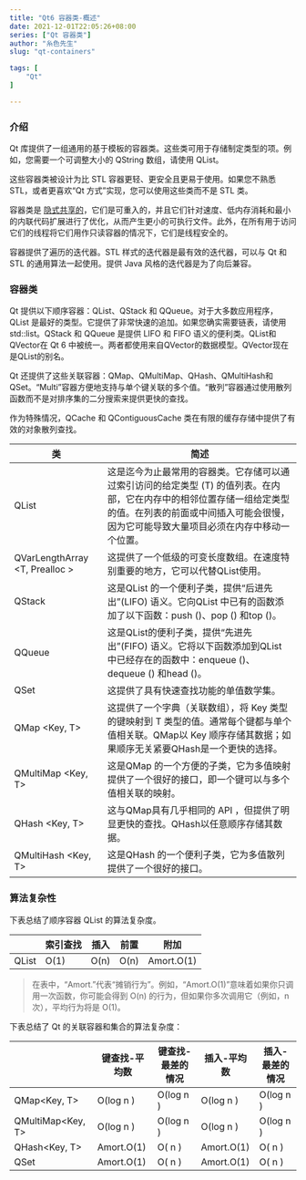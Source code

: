 ```yaml
---
title: "Qt6 容器类-概述"
date: 2021-12-01T22:05:26+08:00
series: ["Qt 容器类"] 
author: "糸色先生"
slug: "qt-containers"

tags: [
    "Qt"
]

---
```


### 介绍

Qt 库提供了一组通用的基于模板的容器类。这些类可用于存储制定类型的项。例如，您需要一个可调整大小的 QString 数组，请使用 QList<QString>。

这些容器类被设计为比 STL 容器更轻、更安全且更易于使用。如果您不熟悉 STL，或者更喜欢“Qt 方式”实现，您可以使用这些类而不是 STL 类。

容器类是 [隐式共享的](/post/2021/12/01/implicit-sharing/)，它们是可重入的，并且它们针对速度、低内存消耗和最小的内联代码扩展进行了优化，从而产生更小的可执行文件。此外，在所有用于访问它们的线程将它们用作只读容器的情况下，它们是线程安全的。

容器提供了遍历的迭代器。STL 样式的迭代器是最有效的迭代器，可以与 Qt 和 STL 的通用算法一起使用。提供 Java 风格的迭代器是为了向后兼容。

### 容器类

Qt 提供以下顺序容器：QList、QStack 和 QQueue。对于大多数应用程序，QList 是最好的类型。它提供了非常快速的追加。如果您确实需要链表，请使用 std::list。QStack 和 QQueue 是提供 LIFO 和 FIFO 语义的便利类。QList和QVector在 Qt 6 中被统一。两者都使用来自QVector的数据模型。QVector现在是QList的别名。

Qt 还提供了这些关联容器：QMap、QMultiMap、QHash、QMultiHash和QSet。“Multi”容器方便地支持与单个键关联的多个值。“散列”容器通过使用散列函数而不是对排序集的二分搜索来提供更快的查找。

作为特殊情况，QCache 和 QContiguousCache 类在有限的缓存存储中提供了有效的对象散列查找。

|  类   | 简述  |
|  ----  | ----  |
| QList <T>  | 这是迄今为止最常用的容器类。它存储可以通过索引访问的给定类型 (T) 的值列表。在内部，它在内存中的相邻位置存储一组给定类型的值。在列表的前面或中间插入可能会很慢，因为它可能导致大量项目必须在内存中移动一个位置。 |
| QVarLengthArray <T, Prealloc >  | 这提供了一个低级的可变长度数组。在速度特别重要的地方，它可以代替QList使用。 |
| QStack <T>  | 这是QList 的一个便利子类，提供“后进先出”(LIFO) 语义。它向QList 中已有的函数添加了以下函数：push ()、pop () 和top ()。 |
| QQueue <T>  | 这是QList的便利子类，提供“先进先出”(FIFO) 语义。它将以下函数添加到QList 中已经存在的函数中：enqueue ()、dequeue () 和head ()。 |
| QSet <T>  | 这提供了具有快速查找功能的单值数学集。 |
| QMap <Key, T>  | 这提供了一个字典（关联数组），将 Key 类型的键映射到 T 类型的值。通常每个键都与单个值相关联。QMap以 Key 顺序存储其数据；如果顺序无关紧要QHash是一个更快的选择。 |
| QMultiMap <Key, T>  | 这是QMap 的一个方便的子类，它为多值映射提供了一个很好的接口，即一个键可以与多个值相关联的映射。 |
| QHash <Key, T>  | 这与QMap具有几乎相同的 API ，但提供了明显更快的查找。QHash以任意顺序存储其数据。 |
| QMultiHash <Key, T>  | 这是QHash 的一个便利子类，它为多值散列提供了一个很好的接口。 |

### 算法复杂性

下表总结了顺序容器 QList 的算法复杂度。

|     | 索引查找  | 插入  | 前置  | 附加  |
|  ----  | ----  | ----  | ----  | ----  |
| QList <T>  | O(1) | O(n) | O(n) | Amort.O(1) |

> 在表中，“Amort.”代表“摊销行为”。例如，“Amort.O(1)”意味着如果你只调用一次函数，你可能会得到 O(n) 的行为，但如果你多次调用它（例如，n 次），平均行为将是 O(1)。

下表总结了 Qt 的关联容器和集合的算法复杂度：

| | 键查找-平均数 | 键查找-最差的情况 | 插入-平均数 | 插入-最差的情况 |
|  ----  | ----  | ----  | ----  | ----  |
| QMap<Key, T> | O(log n ) | O(log n )	| O(log n )	| O(log n ) |
| QMultiMap<Key, T>	| O(log n )	| O(log n )	| O(log n )	| O(log n ) |
| QHash<Key, T> | Amort.O(1) | O( n ) | Amort.O(1) | O( n ) |
| QSet<Key> | Amort.O(1) | O( n ) | Amort.O(1) | O( n ) |